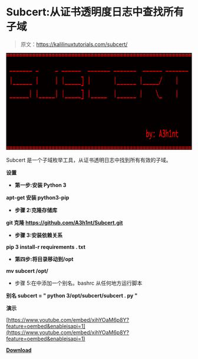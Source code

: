# Subcert:从证书透明度日志中查找所有子域

> 原文：<https://kalilinuxtutorials.com/subcert/>

[![Subcert : Finds All The Subdomains From Certificate Transparency Logs](img/c0e196d4365dc9a19617f0310978ab3a.png "Subcert : Finds All The Subdomains From Certificate Transparency Logs")](https://1.bp.blogspot.com/-C-o6NQ8NEmM/YFg1trYhMtI/AAAAAAAAIog/bu8B6v5pdPI7l0xmAipsd8a2bIUdgy4KQCLcBGAsYHQ/s728/Subcert-1%25281%2529.png)

Subcert 是一个子域枚举工具，从证书透明日志中找到所有有效的子域。

**设置**

*   **第一步:安装 Python 3**

**apt-get 安装 python3-pip**

*   **步骤 2:克隆存储库**

**git 克隆 https://github.com/A3h1nt/Subcert.git**

*   **步骤 3:安装依赖关系**

**pip 3 install-r requirements . txt**

*   **第四步:将目录移动到/opt**

**mv subcert /opt/**

*   步骤 5:在中添加一个别名。bashrc 从任何地方运行脚本

**别名 subcert = " python 3/opt/subcert/subcert . py "**

**演示**

[https://www.youtube.com/embed/xihYOaM6p8Y?feature=oembed&enablejsapi=1](https://www.youtube.com/embed/xihYOaM6p8Y?feature=oembed&enablejsapi=1)

[**Download**](https://github.com/A3h1nt/Subcert)